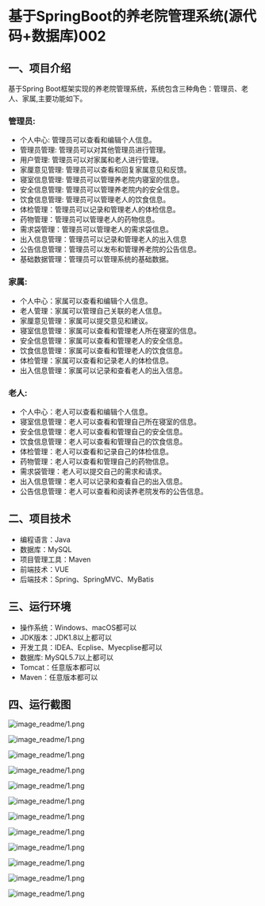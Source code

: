 基于SpringBoot的养老院管理系统(源代码+数据库)002
=

一、项目介绍
---
基于Spring Boot框架实现的养老院管理系统，系统包含三种角色：管理员、老人、家属,主要功能如下。

### 管理员:
- 个人中心: 管理员可以查看和编辑个人信息。
- 管理员管理: 管理员可以对其他管理员进行管理。
- 用户管理: 管理员可以对家属和老人进行管理。
- 家厘意见管理: 管理员可以查看和回复家属意见和反馈。
- 寝室信息管理: 管理员可以管理养老院内寝室的信息。
- 安全信息管理: 管理员可以管理养老院内的安全信息。
- 饮食信息管理: 管理员可以管理老人的饮食信息。
- 体检管理：管理员可以记录和管理老人的体检信息。
- 药物管理：管理员可以管理老人的药物信息。
- 需求袋管理：管理员可以管理老人的需求袋信息。
- 出入信息管理：管理员可以记录和管理老人的出入信息
- 公告信息管理：管理员可以发布和管理养老院的公告信息。
- 基础数据管理：管理员可以管理系统的基础数据。

### 家属:
- 个人中心：家属可以查看和编辑个人信息。
- 老人管理：家属可以管理自己关联的老人信息。
- 家厘意见管理：家属可以提交意见和建议。
- 寝室信息管理：家属可以查看和管理老人所在寝室的信息。
- 安全信息管理：家属可以查看和管理老人的安全信息。
- 饮食信息管理：家属可以查看和管理老人的饮食信息。
- 体检管理：家属可以查看和记录老人的体检信息。
- 出入信息管理：家属可以记录和查看老人的出入信息。

### 老人:
- 个人中心：老人可以查看和编辑个人信息。
- 寝室信息管理：老人可以查看和管理自己所在寝室的信息。
- 安全信息管理：老人可以查看和管理自己的安全信息。
- 饮食信息管理：老人可以查看和管理自己的饮食信息。
- 体检管理：老人可以查看和记录自己的体检信息。
- 药物管理：老人可以查看和管理自己的药物信息。
- 需求袋管理：老人可以提交自己的需求和请求。
- 出入信息管理：老人可以记录和查看自己的出入信息。
- 公告信息管理：老人可以查看和阅读养老院发布的公告信息。


二、项目技术
---
- 编程语言：Java
- 数据库：MySQL
- 项目管理工具：Maven
- 前端技术：VUE
- 后端技术：Spring、SpringMVC、MyBatis

三、运行环境
---
- 操作系统：Windows、macOS都可以
- JDK版本：JDK1.8以上都可以
- 开发工具：IDEA、Ecplise、Myecplise都可以
- 数据库: MySQL5.7以上都可以
- Tomcat：任意版本都可以
- Maven：任意版本都可以

四、运行截图
---
![image_readme/1.png](https://github.com/jasonlin233-cell/No002NursingHomeManagement/blob/main/image_readme/1.png)

![image_readme/1.png](https://github.com/jasonlin233-cell/No002NursingHomeManagement/blob/main/image_readme/2.png)

![image_readme/1.png](https://github.com/jasonlin233-cell/No002NursingHomeManagement/blob/main/image_readme/3.png)

![image_readme/1.png](https://github.com/jasonlin233-cell/No002NursingHomeManagement/blob/main/image_readme/4.png)

![image_readme/1.png](https://github.com/jasonlin233-cell/No002NursingHomeManagement/blob/main/image_readme/5.png)

![image_readme/1.png](https://github.com/jasonlin233-cell/No002NursingHomeManagement/blob/main/image_readme/6.png)

![image_readme/1.png](https://github.com/jasonlin233-cell/No002NursingHomeManagement/blob/main/image_readme/7.png)

![image_readme/1.png](https://github.com/jasonlin233-cell/No002NursingHomeManagement/blob/main/image_readme/8.png)

![image_readme/1.png](https://github.com/jasonlin233-cell/No002NursingHomeManagement/blob/main/image_readme/9.png)

![image_readme/1.png](https://github.com/jasonlin233-cell/No002NursingHomeManagement/blob/main/image_readme/10.png)

![image_readme/1.png](https://github.com/jasonlin233-cell/No002NursingHomeManagement/blob/main/image_readme/11.png)

![image_readme/1.png](https://github.com/jasonlin233-cell/No002NursingHomeManagement/blob/main/image_readme/12.png)
